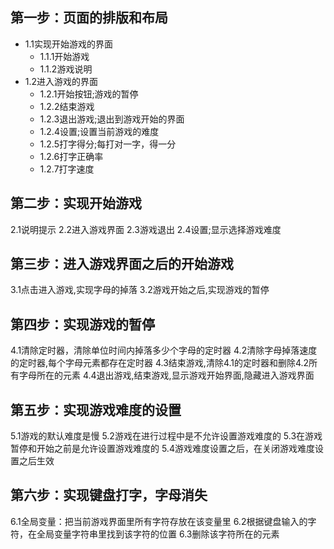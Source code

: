 
## 第一步：页面的排版和布局
* 1.1实现开始游戏的界面
  * 1.1.1开始游戏
  * 1.1.2游戏说明
* 1.2进入游戏的界面
  * 1.2.1开始按钮;游戏的暂停
  * 1.2.2结束游戏
  * 1.2.3退出游戏;退出到游戏开始的界面
  * 1.2.4设置;设置当前游戏的难度
  * 1.2.5打字得分;每打对一字，得一分
  * 1.2.6打字正确率
  * 1.2.7打字速度
## 第二步：实现开始游戏
  2.1说明提示
  2.2进入游戏界面
  2.3游戏退出
  2.4设置;显示选择游戏难度
## 第三步：进入游戏界面之后的开始游戏
  3.1点击进入游戏,实现字母的掉落
  3.2游戏开始之后,实现游戏的暂停
## 第四步：实现游戏的暂停
  4.1清除定时器，清除单位时间内掉落多少个字母的定时器
  4.2清除字母掉落速度的定时器,每个字母元素都存在定时器
  4.3结束游戏,清除4.1的定时器和删除4.2所有字母所在的元素
  4.4退出游戏,结束游戏,显示游戏开始界面,隐藏进入游戏界面
## 第五步：实现游戏难度的设置
  5.1游戏的默认难度是慢
  5.2游戏在进行过程中是不允许设置游戏难度的
  5.3在游戏暂停和开始之前是允许设置游戏难度的
  5.4游戏难度设置之后，在关闭游戏难度设置之后生效
## 第六步：实现键盘打字，字母消失
  6.1全局变量：把当前游戏界面里所有字符存放在该变量里
  6.2根据键盘输入的字符，在全局变量字符串里找到该字符的位置
  6.3删除该字符所在的元素
